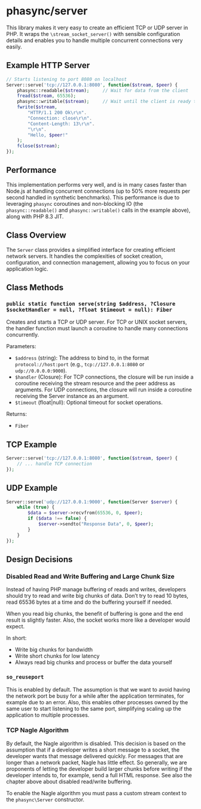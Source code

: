# phasync/server

This library makes it very easy to create an efficient TCP or UDP server in PHP. It wraps the `\stream_socket_server()` with sensible configuration details and enables you to handle multiple concurrent connections very easily.

## Example HTTP Server

```php
// Starts listening to port 8080 on localhost
Server::serve('tcp://127.0.0.1:8080', function($stream, $peer) {
    phasync::readable($stream);     // Wait for data from the client
    fread($stream, 65536);
    phasync::writable($stream);     // Wait until the client is ready to receive data
    fwrite($stream, 
        "HTTP/1.1 200 Ok\r\n".
        "Connection: close\r\n".
        "Content-Length: 13\r\n".
        "\r\n".
        "Hello, $peer!"
    );
    fclose($stream);
});
```

## Performance

This implementation performs very well, and is in many cases faster than Node.js at handling concurrent connections (up to 50% more requests per second handled in synthetic benchmarks). This performance is due to leveraging `phasync` coroutines and non-blocking IO (the `phasync::readable()` and `phasync::writable()` calls in the example above), along with PHP 8.3 JIT.

## Class Overview

The `Server` class provides a simplified interface for creating efficient network servers. It handles the complexities of socket creation, configuration, and connection management, allowing you to focus on your application logic.

## Class Methods

### `public static function serve(string $address, ?Closure $socketHandler = null, ?float $timeout = null): Fiber`

Creates and starts a TCP or UDP server. For TCP or UNIX socket servers, the handler function must launch a coroutine to handle many connections concurrently.

Parameters:
 * `$address` (string): The address to bind to, in the format `protocol://host:port` (e.g., `tcp://127.0.0.1:8080` or `udp://0.0.0.0:9000`).
 * `$handler` (Closure): For TCP connections, the closure will be run inside a coroutine receiving the stream resource and the peer address as arguments. For UDP connections, the closure will run inside a coroutine receiving the Server instance as an argument.
 * `$timeout` (float|null): Optional timeout for socket operations.

Returns:
  * `Fiber`

## TCP Example

```php
Server::serve('tcp://127.0.0.1:8080', function($stream, $peer) {
    // ... handle TCP connection
});
```

## UDP Example

```php
Server::serve('udp://127.0.0.1:9000', function(Server $server) {
    while (true) {
        $data = $server->recvfrom(65536, 0, $peer);
        if ($data !== false) {
            $server->sendto("Response Data", 0, $peer);
        }
    }
});
```

## Design Decisions

### Disabled Read and Write Buffering and Large Chunk Size

Instead of having PHP manage buffering of reads and writes, developers should try to read and write big chunks of data. Don’t try to read 10 bytes, read 65536 bytes at a time and do the buffering yourself if needed.

When you read big chunks, the benefit of buffering is gone and the end result is slightly faster. Also, the socket works more like a developer would expect.

In short:
 * Write big chunks for bandwidth
 * Write short chunks for low latency
 * Always read big chunks and process or buffer the data yourself

### `so_reuseport`

This is enabled by default. The assumption is that we want to avoid having the network port be busy for a while after the application terminates, for example due to an error. Also, this enables other processes owned by the same user to start listening to the same port, simplifying scaling up the application to multiple processes.

### TCP Nagle Algorithm

By default, the Nagle algorithm is disabled. This decision is based on the assumption that if a developer writes a short message to a socket, the developer wants that message delivered quickly. For messages that are longer than a network packet, Nagle has little effect. So generally, we are proponents of letting the developer build larger chunks before writing if the developer intends to, for example, send a full HTML response. See also the chapter above about disabled read/write buffering.

To enable the Nagle algorithm you must pass a custom stream context to the `phasync\Server` constructor.
